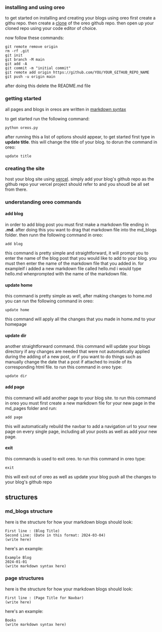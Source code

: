 ### installing and using oreo
to get started on installing and creating your blogs using oreo first create a githu repo. then create a [clone](http://github.com/OSokunbi/) of the oreo github repo. then open up your cloned repo using your code editor of choice.

now follow these commands:

```
git remote remove origin
rm -rf .git
git init
git branch -M main
git add -A
git commit -m "initial commit"
git remote add origin https://github.com/YOU/YOUR_GITHUB_REPO_NAME
git push -u origin main
```

after doing this delete the README.md file

### getting started
all pages and blogs in oreos are written in [markdown syntax](https://www.markdownguide.org/basic-syntax/)

to get started run the following command:

```
python oreos.py
```

after running this a list of options should appear, to get started first type in **update title**. this will change the title of your blog. to dorun the command in oreo:

```
update title
```

### creating the site
host your blog site using [vercel](https://vercel.com/dashboard/). simply add your blog's github repo as the github repo your vercel project should refer to and you shoudl be all set from there.

### understanding oreo commands

#### add blog
in order to add blog post you must first make a markdown file ending in **.md**. after doing this you want to drag that markdown file into the md_blogs folder. then runn the following command in oreo:

```
add blog
```

this command is pretty simple and straightforward, it will prompt you to enter the name of the blog post that you would like to add to your blog. you must then enter the name of the markdown file that you added in. for exampleif i added a new markdown file called hello.md i would type hello.md whenprompted with the name of the markdown file.

#### update home
this command is pretty simple as well, after making changes to home.md you can run the following command in oreo:

```
update home
```

this command will apply all the changes that you made in home.md to your homepage

#### update dir
another straightforward command. this command will update your blogs directory if any changes are needed that were not automatically applied during
the adding of a new post, or if you want to do things such as manually change the date that a post if attached to inside of its corresponding html file. to run this command in oreo type:

```
update dir
```

#### add page
this command will add another page to your blog site. to run this command in oreo you must first create a new markdown file for your new page in the md_pages folder and run:

```
add page
```

this will automatically rebuild the navbar to add a navigation url to your new page on every single page, including all your posts as well as add your new page.

#### exit

this commands is used to exit oreo. to run this command in oreo type:

```
exit
```

this will exit out of oreo as well as update your blog push all the changes to your blog's github repo

## structures

### md_blogs structure
here is the structure for how your markdown blogs should look:
```
First line : (Blog Title)
Second Line: (Date in this format: 2024-03-04)
(write here)
```

here's an example:

```
Example Blog
2024-01-01
(write markdown syntax here)
```

### page structures
here is the structure for how your markdown blogs should look:
```
First line : (Page Title for Navbar)
(write here)
```

here's an example:

```
Books
(write markdown syntax here)
```
